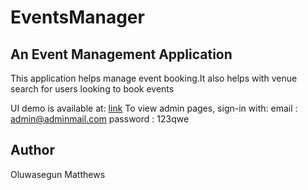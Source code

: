 # EventsManager

## An Event Management Application

This application helps manage event booking.It also helps with venue search for users looking to book events

UI demo is available at: [link](https://davitron.github.io/EventsManager/template/)
To view admin pages, sign-in with:
email : admin@adminmail.com
password : 123qwe


## Author

Oluwasegun Matthews
